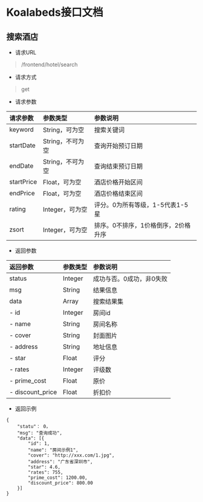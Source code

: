# Koalabeds接口文档

## 搜索酒店

* 请求URL

> /frontend/hotel/search

* 请求方式

> get

* 请求参数

| 请求参数 | 参数类型 | 参数说明 |
| :--- | :--- | :--- |
| keyword | String，可为空 | 搜索关键词 |
| startDate | String，不可为空 | 查询开始预订日期 |
| endDate | String，不可为空 | 查询结束预订日期 |
| startPrice | Float，可为空 | 酒店价格开始区间 |
| endPrice | Float，可为空 | 酒店价格结束区间 |
| rating | Integer，可为空 | 评分。0为所有等级，1-5代表1-5星 |
| zsort | Integer，可为空 | 排序。0不排序，1价格倒序，2价格升序 |

* 返回参数

| 返回参数 | 参数类型 | 参数说明 |
| :--- | :--- | :--- |
| status | Integer | 成功与否。0成功，非0失败 |
| msg | String | 结果信息 |
| data | Array | 搜索结果集 |
| - id | Integer | 房间id |
| - name | String | 房间名称 |
| - cover | String | 封面图片 |
| - address | String | 地址信息 |
| - star | Float | 评分 |
| - rates | Integer | 评级数 |
| - prime_cost | Float | 原价 |
| - discount_price | Float | 折扣价 |

* 返回示例

```
{
    "statu"： 0，
    "msg": "查询成功",
    "data": [{
        "id": 1,
        "name": "房间示例1",
        "cover": "http://xxx.com/1.jpg",
        "address": "广东省深圳市",
        "star": 4.6,
        "rates": 755,
        "prime_cost": 1200.00,
        "discount_price": 800.00
    }]
}
```



